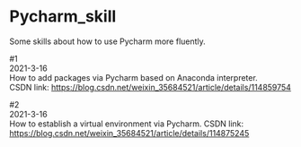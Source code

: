 # Pycharm_skill
Some skills about how to use Pycharm more fluently.

#1  
2021-3-16  
How to add packages via Pycharm based on Anaconda interpreter.  
CSDN link: https://blog.csdn.net/weixin_35684521/article/details/114859754


#2  
2021-3-16  
How to establish a virtual environment via Pycharm.
CSDN link: https://blog.csdn.net/weixin_35684521/article/details/114875245
